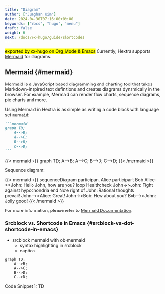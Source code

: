 ```yaml
---
title: "Diagram"
author: ["Junghan Kim"]
date: 2024-04-30T07:16:00+09:00
keywords: ["docs", "hugo", "menu"]
draft: false
weight: 6
next: /docs/ox-hugo/guide/shortcodes
---
```


<mark>exported by ox-hugo on Org_Mode &amp; Emacs</mark> Currently, Hextra supports [Mermaid](#mermaid) for diagrams.

<!--more-->


## Mermaid {#mermaid}

[Mermaid](https://github.com/mermaid-js/mermaid#readme) is a JavaScript based diagramming and charting tool that takes Markdown-inspired text definitions and creates diagrams dynamically in the browser. For example, Mermaid can render flow charts, sequence diagrams, pie charts and more.

Using Mermaid in Hextra is as simple as writing a code block with language set `mermaid`:

````markdown
```mermaid
graph TD;
    A-->B;
    A-->C;
    B-->D;
    C-->D;
```
````

{{< mermaid >}}
graph TD;
    A-->B;
    A-->C;
    B-->D;
    C-->D;
{{< /mermaid >}}

Sequence diagram:

{{< mermaid >}}
sequenceDiagram
    participant Alice
    participant Bob
    Alice->>John: Hello John, how are you?
    loop Healthcheck
        John->>John: Fight against hypochondria
    end
    Note right of John: Rational thoughts <br/>prevail!
    John-->>Alice: Great!
    John->>Bob: How about you?
    Bob-->>John: Jolly good!
{{< /mermaid >}}

For more information, please refer to [Mermaid Documentation](https://mermaid-js.github.io/mermaid/#/).


### Srcblock vs. Shortcode in Emacs {#srcblock-vs-dot-shortcode-in-emacs}

-   srcblock mermaid with ob-mermaid
    -   syntax highlighting in srcblock
    -   caption

<!--listend-->

````mermaid { width="80%" align="center" }
graph TD;
    A-->B;
    A-->C;
    B-->D;
    C-->D;
````
<div class="src-block-caption">
  <span class="src-block-number">Code Snippet 1:</span>
  TD
</div>
